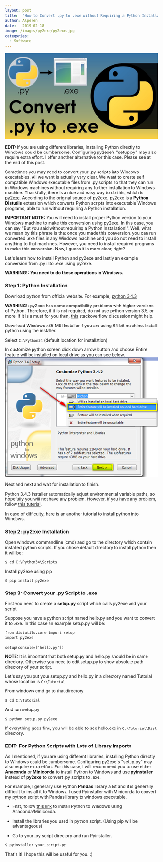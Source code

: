 ```yaml
---
layout: post
title:  "How to Convert .py to .exe without Requiring a Python Installation to Windows"
author: Alperen
date:   2019-02-18
image: /images/py2exe/py2exe.jpg
categories:
  - Software
---
```


![Py2Exe Cover](/images/py2exe/py2exe.jpg)

**EDIT:** If you are using different libraries, installing Python directly to Windows could be cumbersome. Configuring py2exe's "setup.py" may also require extra effort. I offer another alternative for this case. Please see at the end of this post.

Sometimes you may need to convert your .py scripts into Windows executables. All we want is actually very clear. We want to create self compatible Windows executable files from .py scripts so that they can run in Windows machines without requiring any further installation to Windows machine. Thankfully, there is a nice and easy way to do this, which is [py2exe](http://www.py2exe.org/). According to the original source of py2exe, py2exe is a **Python Distutils** extension which converts Python scripts into executable Windows programs, able to run without requiring a Python installation.

**IMPORTANT NOTE:** You will need to install proper Python version to your Windows machine to make this conversion using py2exe. In this case, you can say "But you said without requiring a Python Installation!". Well, what we mean by this phrase is that once you made this conversion, you can run converted .exe files in any Windows machine and you do not need to install anything to that machines. However, you need to install required programs to make this conversion. Now, I guess it is more clear, right? 

Let's learn how to install Python and py2exe and lastly an example conversion from .py into .exe using py2exe.

**WARNING!:** **You need to do these operations in Windows.**

### Step 1: Python Installation
Download python from official website. For example, [python 3.4.3](https://www.python.org/downloads/release/python-343/)

**WARNING!:** py2exe has some compatibility problems with higher versions of Python. Therefore, if it is not required, do not use python version 3.5. or more. If it is a must for you then, [this](https://stackoverflow.com/questions/41570359/how-can-i-convert-a-py-to-exe-for-python) stackoverflow discussion might help.

Download Windows x86 MSI Installer if you are using 64 bit machine. Install python using the installer.

Select ```C:\Python34``` (default location for installation)

In customize python screen click down arrow button and choose Entire feature will be installed on local drive as you can see below.
![Customize python screen](/images/py2exe/customize_python_screen.png)

Next and next and wait for installation to finish.

Python 3.4.3 installer automatically adjust environmental variable paths, so hopefully you will not have any problem.
However, if you have any problem, follow [this tutorial]( 
https://simpletutorials.com/c/1613/How+to+Add+Python+3+directories+to+your+PATH+in+Windows+7).

In case of difficulty, [here]( https://simpletutorials.com/c/1522/Installing+Python+3+%2832+bit%29+on+Windows) is an another tutorial to install python into Windows.

### Step 2: py2exe Installation
Open windows commandline (cmd) and go to the directory which contain installed python scripts. If you chose default directory to install python
then it will be:
```
$ cd C:\Python34\Scripts
```
Install py2exe using pip
```
$ pip install py2exe
```
### Step 3: Convert your .py Script to .exe
First you need to create a **setup.py** script which calls py2exe and your script. 

Suppose you have a python script named hello.py and you want to convert it to .exe. In this case an example setup.py will be:
```
from distutils.core import setup
import py2exe

setup(console=['hello.py'])
```
**NOTE:** It is important that both setup.py and hello.py should be in same directory. Otherwise you need to edit setup.py to show absolute path directory of your script.

Let's say you put your setup.py and hello.py in a directory named Tutorial whose location is ``C:\Tutorial``

From windows cmd go to that directory
```
$ cd C:\Tutorial
```
And run setup.py
```
$ python setup.py py2exe
```
If everything goes fine, you will be able to see hello.exe in ```C:\Tutorial\Dist``` directory.

### EDIT: For Python Scripts with Lots of Library Imports
As I mentioned, if you are using different libraries, installing Python directly to Windows could be cumbersome. Configuring py2exe's "setup.py" may also require extra effort. For this case, I will recommend you to use either **Anaconda** or **Miniconda** to install Python to Windows and use **pyinstaller** instead of **py2exe** to convert .py scripts to .exe.

For example, I generally use Python **Pandas** library a lot and it is generally difficult to install it to Windows. I used Pyinstaller with Miniconda to convert my python script with Pandas library to windows executable.

* First, follow [this link](http://pandas.pydata.org/pandas-docs/version/0.19/install.html) to install Python to Windows using Anaconda/Miniconda.

* Install the libraries you used in python script. (Using pip will be advantageous)

* Go to your .py script directory and run Pyinstaller.
```
$ pyinstaller your_script.py
```

That's it! I hope this will be useful for you. :)
